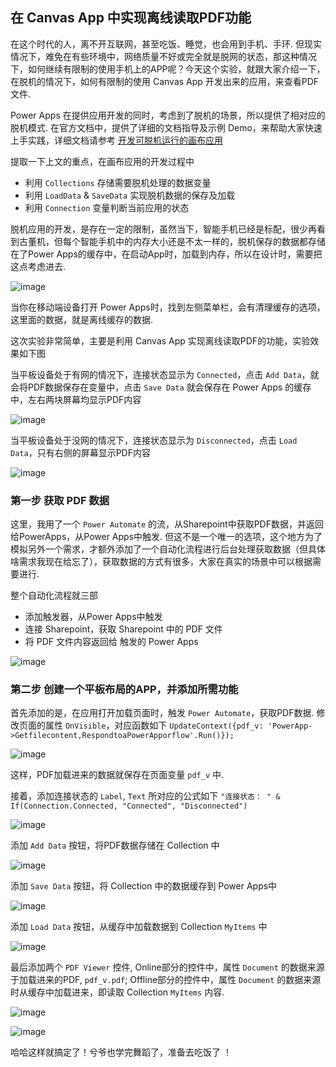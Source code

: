 
## 在 Canvas App 中实现离线读取PDF功能

在这个时代的人，离不开互联网，甚至吃饭、睡觉，也会用到手机、手环. 但现实情况下，难免在有些环境中，网络质量不好或完全就是脱网的状态，那这种情况下，如何继续有限制的使用手机上的APP呢？今天这个实验，就跟大家介绍一下，在脱机的情况下，如何有限制的使用 Canvas App 开发出来的应用，来查看PDF文件.

Power Apps 在提供应用开发的同时，考虑到了脱机的场景，所以提供了相对应的脱机模式. 在官方文档中，提供了详细的文档指导及示例 Demo，来帮助大家快速上手实践，详细文档请参考 [开发可脱机运行的画布应用](https://docs.microsoft.com/zh-cn/powerapps/maker/canvas-apps/offline-apps)

提取一下上文的重点，在画布应用的开发过程中

- 利用 `Collections` 存储需要脱机处理的数据变量
- 利用 `LoadData` & `SaveData` 实现脱机数据的保存及加载
- 利用 `Connection` 变量判断当前应用的状态

脱机应用的开发，是存在一定的限制，虽然当下，智能手机已经是标配，很少再看到古董机，但每个智能手机中的内存大小还是不太一样的，脱机保存的数据都存储在了Power Apps的缓存中，在启动App时，加载到内存，所以在设计时，需要把这点考虑进去.

![image](./images/20210417/041701.png)

当你在移动端设备打开 Power Apps时，找到左侧菜单栏，会有清理缓存的选项，这里面的数据，就是离线缓存的数据.

这次实验非常简单，主要是利用 Canvas App 实现离线读取PDF的功能，实验效果如下图

当平板设备处于有网的情况下，连接状态显示为 `Connected`，点击 `Add Data`，就会将PDF数据保存在变量中，点击 `Save Data` 就会保存在 Power Apps 的缓存中，左右两块屏幕均显示PDF内容

![image](./images/20210417/041702.png)

当平板设备处于没网的情况下，连接状态显示为 `Disconnected`，点击 `Load Data`，只有右侧的屏幕显示PDF内容

![image](./images/20210417/041703.png)

### 第一步 获取 PDF 数据

这里，我用了一个 `Power Automate` 的流，从Sharepoint中获取PDF数据，并返回给PowerApps，从Power Apps中触发. 但这不是一个唯一的选项，这个地方为了模拟另外一个需求，才额外添加了一个自动化流程进行后台处理获取数据（但具体啥需求我现在给忘了），获取数据的方式有很多，大家在真实的场景中可以根据需要进行.

整个自动化流程就三部

- 添加触发器，从Power Apps中触发
- 连接 Sharepoint，获取 Sharepoint 中的 PDF 文件
- 将 PDF 文件内容返回给 触发的 Power Apps

![image](./images/20210417/041704.png)

### 第二步 创建一个平板布局的APP，并添加所需功能

首先添加的是，在应用打开加载页面时，触发 `Power Automate`，获取PDF数据. 修改页面的属性 `OnVisible`，对应函数如下 `UpdateContext({pdf_v: 'PowerApp->Getfilecontent,RespondtoaPowerApporflow'.Run()});`

![image](./images/20210417/041706.png)

这样，PDF加载进来的数据就保存在页面变量 `pdf_v` 中.

接着，添加连接状态的 `Label`, `Text` 所对应的公式如下 `"连接状态： " & If(Connection.Connected, "Connected", "Disconnected")`

![image](./images/20210417/041705.png)

添加 `Add Data` 按钮，将PDF数据存储在 Collection 中

![image](./images/20210417/041707.png)

添加 `Save Data` 按钮，将 Collection 中的数据缓存到 Power Apps中

![image](./images/20210417/041708.png)

添加 `Load Data` 按钮，从缓存中加载数据到 Collection `MyItems` 中

![image](./images/20210417/041709.png)

最后添加两个 `PDF Viewer` 控件, Online部分的控件中，属性 `Document` 的数据来源于加载进来的PDF, `pdf_v.pdf`; Offline部分的控件中，属性 `Document` 的数据来源时从缓存中加载进来，即读取 Collection `MyItems` 内容.

![image](./images/20210417/041710.png)

![image](./images/20210417/041711.png)

哈哈这样就搞定了！兮爷也学完舞蹈了，准备去吃饭了 ！
